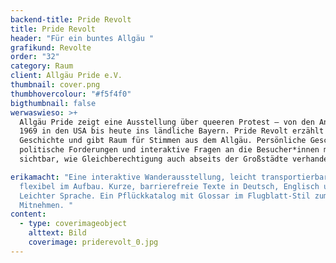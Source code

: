 ```yaml
---
backend-title: Pride Revolt
title: Pride Revolt
header: "Für ein buntes Allgäu "
grafikund: Revolte
order: "32"
category: Raum
client: Allgäu Pride e.V.
thumbnail: cover.png
thumbhovercolour: "#f5f4f0"
bigthumbnail: false
werwaswieso: >+
  Allgäu Pride zeigt eine Ausstellung über queeren Protest – von den Anfängen
  1969 in den USA bis heute ins ländliche Bayern. Pride Revolt erzählt queere
  Geschichte und gibt Raum für Stimmen aus dem Allgäu. Persönliche Geschichten,
  politische Forderungen und interaktive Fragen an die Besucher*innen machen
  sichtbar, wie Gleichberechtigung auch abseits der Großstädte verhandelt wird.

erikamacht: "Eine interaktive Wanderausstellung, leicht transportierbar und
  flexibel im Aufbau. Kurze, barrierefreie Texte in Deutsch, Englisch und
  Leichter Sprache. Ein Pflückkatalog mit Glossar im Flugblatt-Stil zum
  Mitnehmen. "
content:
  - type: coverimageobject
    alttext: Bild
    coverimage: priderevolt_0.jpg
---
```

